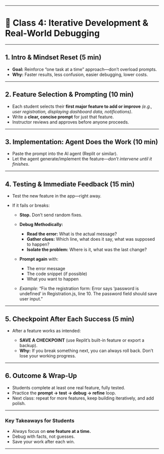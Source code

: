 
---

# 🔄 **Class 4: Iterative Development & Real-World Debugging**

---

## 1. **Intro & Mindset Reset (5 min)**

* **Goal:** Reinforce “one task at a time” approach—don’t overload prompts.
* **Why:** Faster results, less confusion, easier debugging, lower costs.
 
---

## 2. **Feature Selection & Prompting (10 min)**

* Each student selects their **first major feature to add or improve**
  *(e.g., user registration, displaying dashboard data, notifications)*.
* Write a **clear, concise prompt** for just that feature.
* Instructor reviews and approves before anyone proceeds.

---

## 3. **Implementation: Agent Does the Work (10 min)**

* Paste the prompt into the AI agent (Replit or similar).
* Let the agent generate/implement the feature—*don’t intervene until it finishes*.

---

## 4. **Testing & Immediate Feedback (15 min)**

* Test the new feature in the app—right away.
* If it fails or breaks:

  * **Stop.** Don’t send random fixes.
  * **Debug Methodically:**

    * **Read the error:** What is the actual message?
    * **Gather clues:** Which line, what does it say, what was supposed to happen?
    * **Isolate the problem:** Where is it, what was the last change?
  * **Prompt again** with:

    * The error message
    * The code snippet (if possible)
    * What you want to happen
  * *Example:*
    “Fix the registration form: Error says ‘password is undefined’ in Registration.js, line 10. The password field should save user input.”

---

## 5. **Checkpoint After Each Success (5 min)**

* After a feature works as intended:

  * **SAVE A CHECKPOINT** (use Replit’s built-in feature or export a backup).
  * **Why:** If you break something next, you can always roll back. Don’t lose your working progress.

---

## 6. **Outcome & Wrap-Up**

* Students complete at least one real feature, fully tested.
* Practice the **prompt → test → debug → refine** loop.
* Next class: repeat for more features, keep building iteratively, and add polish.

---

### **Key Takeaways for Students**

* Always focus on **one feature at a time.**
* Debug with facts, not guesses.
* Save your work after each win.

---

